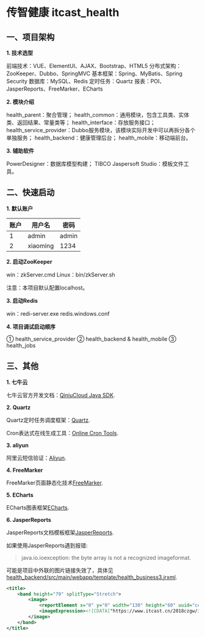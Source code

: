 # 传智健康 itcast_health

## 一、项目架构

**1. 技术选型**

前端技术：VUE、ElementUI、AJAX、Bootstrap、HTML5
分布式架构：ZooKeeper、Dubbo、SpringMVC
基本框架：Spring、MyBatis、Spring Security
数据库：MySQL、Redis
定时任务：Quartz
报表：POI、JasperReports、FreeMarker、ECharts

**2. 模块介绍**

health_parent：聚合管理；
health_common：通用模块，包含工具类、实体类、返回结果、常量类等；
health_interface：存放服务接口；
health_service_provider：Dubbo服务模块，该模块实际开发中可以再拆分各个单独服务；
health_backend：健康管理后台；
health_mobile：移动端前台。

**3. 辅助软件**

PowerDesigner：数据库模型构建；
TIBCO Jaspersoft Studio：模板文件工具。

## 二、快速启动

**1. 默认账户**

| 账户 | 用户名 | 密码 |
| --- | --- | --- |
| 1 | admin | admin |
| 2 | xiaoming | 1234 |

**2. 启动ZooKeeper**

win：zkServer.cmd
Linux：bin/zkServer.sh

注意：本项目默认配置localhost。

**3. 启动Redis**

win：redi-server.exe redis.windows.conf

**4. 项目调试启动顺序**

① health_service_provider
② health_backend & health_mobile
③ health_jobs

## 三、其他

**1. 七牛云**

七牛云官方开发文档：[QiniuCloud Java SDK](https://developer.qiniu.com/kodo/1239/java).

**2. Quartz**

Quartz定时任务调度框架：[Quartz](http://www.quartz-scheduler.org/).

Cron表达式在线生成工具：[Online Cron Tools](https://qqe2.com/cron).

**3. aliyun**

阿里云短信验证：[Aliyun](https://www.aliyun.com/).

**4. FreeMarker**

FreeMarker页面静态化技术[FreeMarker](https://freemarker.apache.org/).

**5. ECharts**

ECharts图表框架[ECharts](https://echarts.apache.org/zh/index.html).

**6. JasperReports**

JasperReports文档模板框架[JasperReports](https://community.jaspersoft.com/project/jasperreports-library).

如果使用JasperReports遇到报错: 
> java.io.ioexception: the byte array is not a recognized imageformat.

可能是项目中外联的图片链接失效了，具体见 <u>health_backend/src/main/webapp/template/health_business3.jrxml</u>.

```xml
<title>
    <band height="79" splitType="Stretch">
        <image>
            <reportElement x="0" y="0" width="130" height="60" uuid="cedbff82-d97a-47ad-ba89-27a4b08e0200"/>
            <imageExpression><![CDATA["https://www.itcast.cn/2018czgw/images/logo2.png"]]></imageExpression>
        </image>
    </band>
</title>
```
